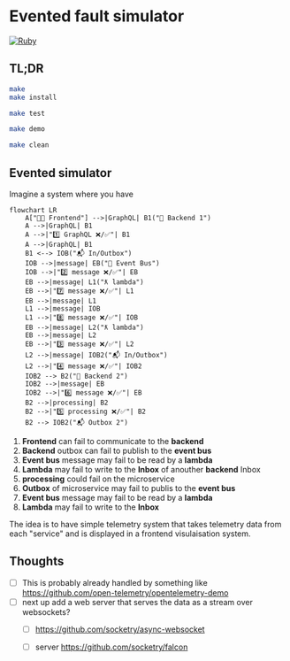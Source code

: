 # Evented fault simulator

[![
  Ruby
](https://github.com/failure-driven/evented-fault-simulator/actions/workflows/main.yml/badge.svg)
](https://github.com/failure-driven/evented-fault-simulator/actions/workflows/main.yml)

## TL;DR

```sh
make
make install

make test

make demo

make clean
```

## Evented simulator

Imagine a system where you have

```mermaid
flowchart LR
    A["🧑‍💻 Frontend"] -->|GraphQL| B1("💾 Backend 1")
    A -->|GraphQL| B1
    A -->|"1️⃣ GraphQL ❌/✅"| B1
    A -->|GraphQL| B1
    B1 <--> IOB("📬 In/Outbox")
    IOB -->|message| EB("🚐 Event Bus")
    IOB -->|"2️⃣ message ❌/✅"| EB
    EB -->|message| L1("ƛ lambda")
    EB -->|"7️⃣ message ❌/✅"| L1
    EB -->|message| L1
    L1 -->|message| IOB
    L1 -->|"8️⃣ message ❌/✅"| IOB
    EB -->|message| L2("ƛ lambda")
    EB -->|message| L2
    EB -->|"3️⃣ message ❌/✅"| L2
    L2 -->|message| IOB2("📬 In/Outbox")
    L2 -->|"4️⃣ message ❌/✅"| IOB2
    IOB2 --> B2("💾 Backend 2")
    IOB2 -->|message| EB
    IOB2 -->|"6️⃣ message ❌/✅"| EB
    B2 -->|processing| B2
    B2 -->|"5️⃣ processing ❌/✅"| B2
    B2 --> IOB2("📬 Outbox 2")
```

1. **Frontend** can fail to communicate to the **backend**
2. **Backend** outbox can fail to publish to the **event bus**
3. **Event bus** message may fail to be read by a **lambda**
4. **Lambda** may fail to write to the **Inbox** of anouther **backend** Inbox
5. **processing** could fail on the microservice
6. **Outbox** of microservice may fail to publis to the **event bus**
7. **Event bus** message may fail to be read by a **lambda**
8. **Lambda** may fail to write to the **Inbox**

The idea is to have simple telemetry system that takes telemetry data from each
"service" and is displayed in a frontend visulaisation system.

## Thoughts

- [ ] This is probably already handled by something like
https://github.com/open-telemetry/opentelemetry-demo
- [ ] next up add a web server that serves the data as a stream over
  websockets?
    - [ ] https://github.com/socketry/async-websocket
    - [ ] server https://github.com/socketry/falcon


